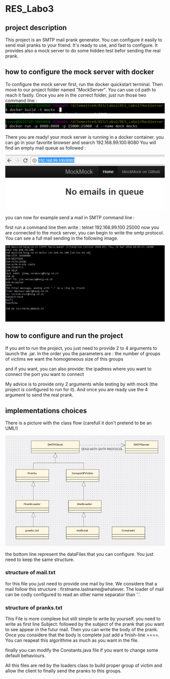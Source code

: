 # RES_Labo3

## project description
This project is an SMTP mail prank generator. You can configure it easily to send mail pranks to your friend. It's ready to use, and fast to configure. It provides also a mock server to do some hidden test befor sending the real prank.

## how to configure the mock server with docker

To configure the mock server first, run the docker quickstart terminal. Then move to our project folder named "MockServer". You can use cd path to reach it fastly. Once you are in the correct folder, just run those two command line :
![GitHub Logo](https://github.com/jimmyVerdasca/RES_Labo3/blob/master/figures/dockerBuild.PNG)

![GitHub Logo](https://github.com/jimmyVerdasca/RES_Labo3/blob/master/figures/dockerRun.PNG)

There you are ready! your mock server is running in a docker container. you can go in your favorite browser and search 192.168.99.100:8080
You will find an empty mail queue as followed : 

![GitHub Logo](https://github.com/jimmyVerdasca/RES_Labo3/blob/master/figures/mockstarted.PNG)

you can now for example send a mail in SMTP command line :

first run a command line then write :
telnet 192.168.99.100 25000
now you are connected to the mock server, you can begin to write the smtp protocol. You can see a full mail sending in the following image.

![GitHub Logo](https://github.com/jimmyVerdasca/RES_Labo3/blob/master/figures/exampleOfSMTP.png)

## how to configure and run the project
If you ant to run the project, you just need to provide 2 to 4 arguments to launch the .jar. In the order you the parameters are :
the number of groups of victims we want
the homogeneous size of this groups

and if you want, you can also provide:
the ipadress where you want to connect
the port you want to connect

My advice is to provide only 2 arguments while testing by with mock (the project is configured to run for it). And once you are ready use the 4 argument to send the real prank.

## implementations choices
There is a picture with the class flow (carefull it don't pretend to be an UML!)

![GitHub Logo](https://github.com/jimmyVerdasca/RES_Labo3/blob/master/figures/classBuilt.png)

the bottom line represent the dataFiles that you can configure. You just need to keep the same structure.

### structure of mail.txt
for this file you just need to provide one mail by line. We considere that a mail follow this structure : firstname.lastname@whatever.
The loader of mail can be codly configured to read an other name separator than '.'.

### structure of pranks.txt
This File is more complexe but still simple to write by yourself. you need to write as first line Subject: followed by the subject of the prank that you want to see appear in the futur mail. Then you can write the body of the prank. Once you considere that the body Is complete just add a finish-line ====. You can reapeat this algorithme as much as you want in the file.

finally you can modify the Constants.java file if you want to change some default behaviours.

All this files are red by the loaders class to build proper group of victim and allow the client to finally send the pranks to this groups.
